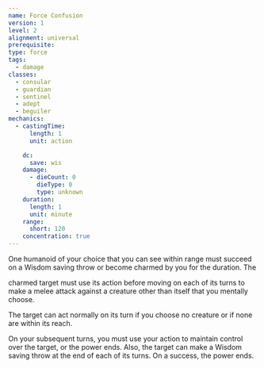 ```yaml
---
name: Force Confusion
version: 1
level: 2
alignment: universal
prerequisite: 
type: force
tags:
  - damage
classes:
  - consular
  - guardian
  - sentinel
  - adept
  - beguiler
mechanics:
  - castingTime:
      length: 1
      unit: action

    dc:
      save: wis
    damage:
      - dieCount: 0
        dieType: 0
        type: unknown
    duration:
      length: 1
      unit: minute
    range:
      short: 120
    concentration: true
---
```

One humanoid of your choice that you can see within range must succeed on a Wisdom saving throw or become charmed by you for the duration. The 

charmed target must use its action before moving on each of its turns to make a melee attack against a creature other than itself that you mentally choose.

The target can act normally on its turn if you choose no creature or if none are within its reach.

On your subsequent turns, you must use your action to maintain control over the target, or the power ends. Also, the target can make a Wisdom saving throw at the end of each of its turns. On a success, the power ends.
    